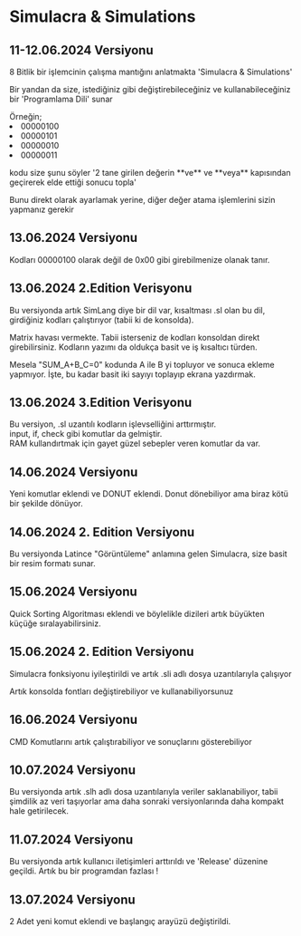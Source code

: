 # Simulacra & Simulations
<h2> 11-12.06.2024 Versiyonu</h2>
<p>8 Bitlik bir işlemcinin çalışma mantığını anlatmakta 'Simulacra & Simulations'</p>
<p>Bir yandan da size, istediğiniz gibi değiştirebileceğiniz ve kullanabileceğiniz bir 'Programlama Dili' sunar</p>
Örneğin; 
<li>00000100
<li>00000101
<li>00000010
<li>00000011
<p>kodu size şunu söyler '2 tane girilen değerin **ve** ve **veya** kapısından geçirerek elde ettiği sonucu topla'</p>
<p>Bunu direkt olarak ayarlamak yerine, diğer değer atama işlemlerini sizin yapmanız gerekir</p>
<h2>13.06.2024 Versiyonu</h2>
<p>Kodları 00000100 olarak değil de 0x00 gibi girebilmenize olanak tanır.</p>
<h2>13.06.2024 2.Edition Verisyonu</h2>
<p>Bu versiyonda artık SimLang diye bir dil var, kısaltması .sl olan bu dil, girdiğiniz kodları çalıştırıyor (tabii ki de konsolda).</p>
<p>Matrix havası vermekte. Tabii isterseniz de kodları konsoldan direkt girebilirsiniz. Kodların yazımı da oldukça basit ve iş kısaltıcı türden.</p>
<p>Mesela "SUM_A+B_C=0" kodunda A ile B yi topluyor ve sonuca ekleme yapmıyor. İşte, bu kadar basit iki sayıyı toplayıp ekrana yazdırmak.</p>
<h2>13.06.2024 3.Edition Verisyonu</h2>
<p>Bu versiyon, .sl uzantılı kodların işlevselliğini arttırmıştır. <br>input, if, check gibi komutlar da gelmiştir. <br>RAM kullandırtmak için gayet güzel sebepler veren komutlar da var.</p>
<h2>14.06.2024 Versiyonu</h2>
<p>Yeni komutlar eklendi ve DONUT eklendi. Donut dönebiliyor ama biraz kötü bir şekilde dönüyor.</p>
<h2>14.06.2024 2. Edition Versiyonu</h2>
<p>Bu versiyonda Latince "Görüntüleme" anlamına gelen Simulacra, size basit bir resim formatı sunar.</p>
<h2>15.06.2024 Versiyonu</h2>
<p>Quick Sorting Algoritması eklendi ve böylelikle dizileri artık büyükten küçüğe sıralayabilirsiniz.</p>
<h2>15.06.2024 2. Edition Versiyonu</h2>
<p>Simulacra fonksiyonu iyileştirildi ve artık .sli adlı dosya uzantılarıyla çalışıyor</p>
<p>Artık konsolda fontları değiştirebiliyor ve kullanabiliyorsunuz</p>
<h2>16.06.2024 Versiyonu</h2>
<p>CMD Komutlarını artık çalıştırabiliyor ve sonuçlarını gösterebiliyor</p>
<h2>10.07.2024 Versiyonu</h2>
<p>Bu versiyonda artık .slh adlı dosa uzantılarıyla veriler saklanabiliyor, tabii şimdilik az veri taşıyorlar ama daha sonraki versiyonlarında daha kompakt hale getirilecek.</p>
<h2>11.07.2024 Versiyonu</h2>
<p>Bu versiyonda artık kullanıcı iletişimleri arttırıldı ve 'Release' düzenine geçildi. Artık bu bir programdan fazlası !</p>
<h2>13.07.2024 Versiyonu</h2>
<p>2 Adet yeni komut eklendi ve başlangıç arayüzü değiştirildi.</p>
